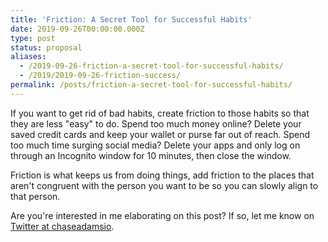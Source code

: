 ```yaml
---
title: 'Friction: A Secret Tool for Successful Habits'
date: 2019-09-26T00:00:00.000Z
type: post
status: proposal
aliases:
  - /2019-09-26-friction-a-secret-tool-for-successful-habits/
  - /2019/2019-09-26-friction-success/
permalink: /posts/friction-a-secret-tool-for-successful-habits/
---
```




If you want to get rid of bad habits, create friction to those habits so that they are less "easy" to do. Spend too much money online? Delete your saved credit cards and keep your wallet or purse far out of reach. Spend too much time surging social media? Delete your apps and only log on through an Incognito window for 10 minutes, then close the window.

Friction is what keeps us from doing things, add friction to the places that aren't congruent with the person you want to be so you can slowly align to that person.

Are you're interested in me elaborating on this post? If so, let me know on [Twitter at chaseadamsio](https://twitter.com/chaseadamsio).

